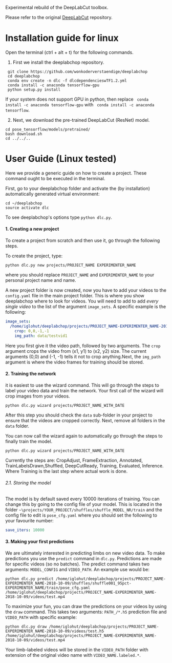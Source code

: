 Experimental rebuild of the DeepLabCut toolbox.

Please refer to the original [DeepLabCut](https://github.com/AlexEMG/DeepLabCut) repository.

Installation guide for linux
======

Open the terminal (ctrl + alt + t) for the following commands.

1. First we install the deeplabchop repository.
```
 git clone https://github.com/wonkoderverstaendige/deeplabchop
 cd deeplabchop
 conda env create -n dlc -f dlcdependencieswTF1.2.yml
 conda install -c anaconda tensorflow-gpu
 python setup.py install
```
If your system does not support GPU in python, then replace ``` conda install -c anaconda tensorflow-gpu``` with ``` conda install -c anaconda tensorflow```.


2. Next, we download the pre-trained DeepLabCut (ResNet) model.
 ```
cd pose_tensorflow/models/pretrained/
bash download.sh
cd ../../..
````

User Guide (Linux tested)
======

Here we provide a generic guide on how to create a project. These command ought to be executed in the terminal.

First, go to your deeplabchop folder and activate the (by installation) automatically generated virtual environment:
```
cd ~/deeplabchop
source activate dlc
```

To see deeplabchop's options type ```python dlc.py```.

#### 1. Creating a new project

To create a project from scratch and then use it, go through the following steps.

To create the project, type:
```
python dlc.py new projects/PROJECT_NAME EXPERIMENTER_NAME
```
where you should replace ```PROJECT_NAME``` and ```EXPERIMENTER_NAME``` to your personal project name and name.

A new project folder is now created, now you have to add your videos to the ```config.yaml``` file in the main project folder. This is where you show deeplabchop where to look for videos. You will need to add to add *every single video* to the list of the argument ```image_sets```. A specific example is the following:
```yaml
image_sets:
  /home/iglohut/deeplabchop/projects/PROJECT_NAME-EXPERIMENTER_NAME-2018-10-09/videos/test.mp4:
    crop: 0,0,-1,-1
    img_path: data/testvid1
  ```
Here you first give it the video path, followed by two arguments. The ```crop``` argument crops the video from (x1, y1) to (x2, y2) size. The current arguments (0,0) and (-1, -1) tells it not to crop anything.Next, the ``img_path`` argument is where the video frames for training should be stored.


#### 2. Training the network
it is easiest to use the wizard command. This will go through the steps to label your video data and train the network.
Your first call of the wizard will crop images from your videos.
```
python dlc.py wizard projects/PROJECT_NAME_WITH_DATE
```

After this step you should check the ```data``` sub-folder in your project to ensure that the videos are cropped correctly.  Next, remove all folders in the ```data``` folder.

You can now call the wizard again to automatically go through the steps to finally train the model.
```
python dlc.py wizard projects/PROJECT_NAME_WITH_DATE
```
Currently the steps are: CropAdjust, FrameExtraction, Annotated, TrainLabelsDrawn,Shuffled, DeepCutReady, Training, Evaluated, Inference. Where Training is the last step where actual work is done.

###### 2.1. Storing the model
The model is by default saved every 10000 iterations of training. You can change this by going to the config file of your model. This is located in the folder ```~\projects/YOUR_PROJECT/shuffles/shuffle_MODEL_NR/train``` and the config file to edit is `pose_cfg.yaml` where you should set the following to your favourite number:
```yaml
save_iters: 10000
```

  #### 3. Making your first predictions
  We are ultimately interested in predicting limbs on new video data.
 To make predictions you use the ```predict``` command in ```dlc.py```. Predictions are made for specific videos (so no batches). The predict command takes two arguments: ```MODEL_CONFIG``` and ```VIDEO_PATH```. An example use would be:
  ```
  python dlc.py predict /home/iglohut/deeplabchop/projects/PROJECT_NAME-EXPERIMENTER_NAME-2018-10-09/shuffles/shuffle001_95pct-EXPERIMENTER_NAME/train/pose_cfg.yaml /home/iglohut/deeplabchop/projects/PROJECT_NAME-EXPERIMENTER_NAME-2018-10-09/videos/test.mp4
  ```

  To maximize your fun, you can draw the predictions on your videos by using the ```draw``` command. This takes two arguments: ```PATH_/*.h5``` prediction file and ```VIDEO_PATH``` with specific example:
  ```
  python dlc.py draw /home/iglohut/deeplabchop/projects/PROJECT_NAME-EXPERIMENTER_NAME-2018-10-09/videos/test.h5 /home/iglohut/deeplabchop/projects/PROJECT_NAME-EXPERIMENTER_NAME-2018-10-09/videos/test.mp4
  ```
Your limb-labeled videos will be stored in the ```VIDEO_PATH``` folder with extension of the original video name with ```VIDEO_NAME.labeled.*```.

